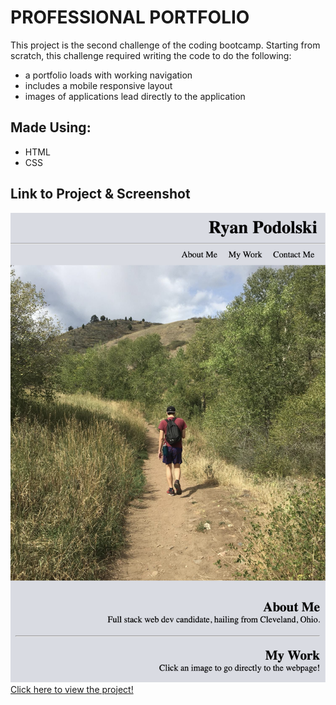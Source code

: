# PROFESSIONAL PORTFOLIO
This project is the second challenge of the coding bootcamp.
Starting from scratch, this challenge required writing the code to do the following:
* a portfolio loads with working navigation
* includes a mobile responsive layout
* images of applications lead directly to the application

## Made Using:
* HTML
* CSS

## Link to Project & Screenshot
![Portfolio Screenshot)](/assets/images/screenshot.png)
[Click here to view the project!](https://rpodols.github.io/personal-portfolio/)
